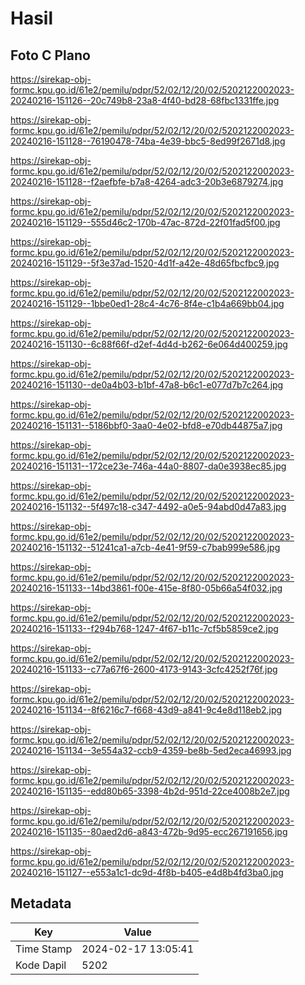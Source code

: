 # Hasil

## Foto C Plano

https://sirekap-obj-formc.kpu.go.id/61e2/pemilu/pdpr/52/02/12/20/02/5202122002023-20240216-151126--20c749b8-23a8-4f40-bd28-68fbc1331ffe.jpg

https://sirekap-obj-formc.kpu.go.id/61e2/pemilu/pdpr/52/02/12/20/02/5202122002023-20240216-151128--76190478-74ba-4e39-bbc5-8ed99f2671d8.jpg

https://sirekap-obj-formc.kpu.go.id/61e2/pemilu/pdpr/52/02/12/20/02/5202122002023-20240216-151128--f2aefbfe-b7a8-4264-adc3-20b3e6879274.jpg

https://sirekap-obj-formc.kpu.go.id/61e2/pemilu/pdpr/52/02/12/20/02/5202122002023-20240216-151129--555d46c2-170b-47ac-872d-22f01fad5f00.jpg

https://sirekap-obj-formc.kpu.go.id/61e2/pemilu/pdpr/52/02/12/20/02/5202122002023-20240216-151129--5f3e37ad-1520-4d1f-a42e-48d65fbcfbc9.jpg

https://sirekap-obj-formc.kpu.go.id/61e2/pemilu/pdpr/52/02/12/20/02/5202122002023-20240216-151129--1bbe0ed1-28c4-4c76-8f4e-c1b4a669bb04.jpg

https://sirekap-obj-formc.kpu.go.id/61e2/pemilu/pdpr/52/02/12/20/02/5202122002023-20240216-151130--6c88f66f-d2ef-4d4d-b262-6e064d400259.jpg

https://sirekap-obj-formc.kpu.go.id/61e2/pemilu/pdpr/52/02/12/20/02/5202122002023-20240216-151130--de0a4b03-b1bf-47a8-b6c1-e077d7b7c264.jpg

https://sirekap-obj-formc.kpu.go.id/61e2/pemilu/pdpr/52/02/12/20/02/5202122002023-20240216-151131--5186bbf0-3aa0-4e02-bfd8-e70db44875a7.jpg

https://sirekap-obj-formc.kpu.go.id/61e2/pemilu/pdpr/52/02/12/20/02/5202122002023-20240216-151131--172ce23e-746a-44a0-8807-da0e3938ec85.jpg

https://sirekap-obj-formc.kpu.go.id/61e2/pemilu/pdpr/52/02/12/20/02/5202122002023-20240216-151132--5f497c18-c347-4492-a0e5-94abd0d47a83.jpg

https://sirekap-obj-formc.kpu.go.id/61e2/pemilu/pdpr/52/02/12/20/02/5202122002023-20240216-151132--51241ca1-a7cb-4e41-9f59-c7bab999e586.jpg

https://sirekap-obj-formc.kpu.go.id/61e2/pemilu/pdpr/52/02/12/20/02/5202122002023-20240216-151133--14bd3861-f00e-415e-8f80-05b66a54f032.jpg

https://sirekap-obj-formc.kpu.go.id/61e2/pemilu/pdpr/52/02/12/20/02/5202122002023-20240216-151133--f294b768-1247-4f67-b11c-7cf5b5859ce2.jpg

https://sirekap-obj-formc.kpu.go.id/61e2/pemilu/pdpr/52/02/12/20/02/5202122002023-20240216-151133--c77a67f6-2600-4173-9143-3cfc4252f76f.jpg

https://sirekap-obj-formc.kpu.go.id/61e2/pemilu/pdpr/52/02/12/20/02/5202122002023-20240216-151134--8f6216c7-f668-43d9-a841-9c4e8d118eb2.jpg

https://sirekap-obj-formc.kpu.go.id/61e2/pemilu/pdpr/52/02/12/20/02/5202122002023-20240216-151134--3e554a32-ccb9-4359-be8b-5ed2eca46993.jpg

https://sirekap-obj-formc.kpu.go.id/61e2/pemilu/pdpr/52/02/12/20/02/5202122002023-20240216-151135--edd80b65-3398-4b2d-951d-22ce4008b2e7.jpg

https://sirekap-obj-formc.kpu.go.id/61e2/pemilu/pdpr/52/02/12/20/02/5202122002023-20240216-151135--80aed2d6-a843-472b-9d95-ecc267191656.jpg

https://sirekap-obj-formc.kpu.go.id/61e2/pemilu/pdpr/52/02/12/20/02/5202122002023-20240216-151127--e553a1c1-dc9d-4f8b-b405-e4d8b4fd3ba0.jpg


## Metadata

| Key        | Value               |
| ---------- | ------------------- |
| Time Stamp | 2024-02-17 13:05:41 |
| Kode Dapil | 5202                |



